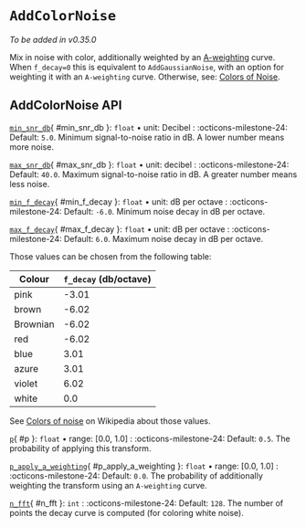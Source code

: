 # `AddColorNoise`

_To be added in v0.35.0_

Mix in noise with color, additionally weighted by an [A-weighting](https://en.wikipedia.org/wiki/A-weighting) curve. When
`f_decay=0` this is equivalent to `AddGaussianNoise`, with an option for weighting it
with an `A-weighting` curve. Otherwise, see: [Colors of Noise](https://en.wikipedia.org/wiki/Colors_of_noise).


## AddColorNoise API

[`min_snr_db`](#min_snr_db){ #min_snr_db }: `float` • unit: Decibel
:   :octicons-milestone-24: Default: `5.0`. Minimum signal-to-noise ratio in dB. A lower
    number means more noise.

[`max_snr_db`](#max_snr_db){ #max_snr_db }: `float` • unit: decibel
:   :octicons-milestone-24: Default: `40.0`. Maximum signal-to-noise ratio in dB. A
    greater number means less noise.

[`min_f_decay`](#min_f_decay){ #min_f_decay }: `float` • unit: dB per octave
:   :octicons-milestone-24: Default: `-6.0`. Minimum noise decay in dB per octave.

[`max_f_decay`](#max_f_decay){ #max_f_decay }: `float` • unit: dB per octave
:   :octicons-milestone-24: Default: `6.0`. Maximum noise decay in dB per octave.

Those values can be chosen from the following table:

| Colour   | `f_decay` (db/octave) |
|----------|-----------------------|
| pink     | -3.01                 |
| brown    | -6.02                 |
| Brownian | -6.02                 |
| red      | -6.02                 |
| blue     | 3.01                  |
| azure    | 3.01                  |
| violet   | 6.02                  |
| white    | 0.0                   |

See [Colors of noise](https://en.wikipedia.org/wiki/Colors_of_noise) on Wikipedia about those values.

[`p`](#p){ #p }: `float` • range: [0.0, 1.0]
:   :octicons-milestone-24: Default: `0.5`. The probability of applying this transform.

[`p_apply_a_weighting`](#p_apply_a_weighting){ #p_apply_a_weighting }: `float` • range: [0.0, 1.0]
:   :octicons-milestone-24: Default: `0.0`. The probability of additionally weighting the transform using an `A-weighting` curve.

[`n_fft`](#n_fft){ #n_fft }: `int`
:   :octicons-milestone-24: Default: `128`. The number of points the decay curve is computed (for coloring white noise).

